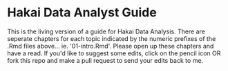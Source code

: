 # Hakai Data Analyst Guide

This is the living version of a guide for Hakai Data Analysis. There are seperate chapters for each topic indicated by the numeric prefixes of the .Rmd files above... ie. '01-intro.Rmd'. Please open up these chapters and have a read. If you'd like to suggest some edits, click on the pencil icon OR fork this repo and make a pull request to send your edits back to me.
